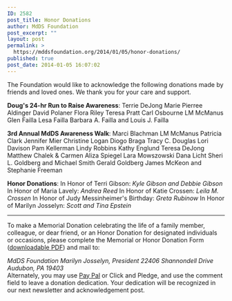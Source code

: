 ```yaml
---
ID: 2582
post_title: Honor Donations
author: MdDS Foundation
post_excerpt: ""
layout: post
permalink: >
  https://mddsfoundation.org/2014/01/05/honor-donations/
published: true
post_date: 2014-01-05 16:07:02
---
```

The Foundation would like to acknowledge the following donations made by friends and loved ones. We thank you for your care and support.

<strong>Doug's 24-hr Run to Raise Awareness</strong>:
Terrie DeJong
Marie Pierree Aldinger
David Polaner
Flora Riley
Teresa Pratt
Carl Osbourne
LM McManus
Glen Failla
Lesa Failla
Barbara A. Failla and Louis J. Failla

<strong>3rd Annual MdDS Awareness Walk</strong>:
Marci Blachman
LM McManus
Patricia Clark
Jennifer Mier
Christine Logan
Diogo Braga
Tracy C. Douglas
Lori Davison
Pam Kellerman
Lindy Robbins
Kathy Englund
Teresa DeJong
Matthew Chalek &amp; Carmen
Aliza Spiegel
Lara Mowszowski
Dana Licht
Sheri L. Goldberg and Michael Smith
Gerald Goldberg
James McKeon and Stephanie Freeman

<strong>Honor Donations</strong>:
In Honor of Terri Gibson: <em>Kyle Gibson and Debbie Gibson</em>
In Honor of Maria Lavely: <em>Andrea Reed</em>
In Honor of Katie Crossen: <em>Leila M. Crossen</em>
In Honor of Judy Messinheimer's Birthday: <em>Greta Rubinow</em>
In Honor of Marilyn Josselyn: <em>Scott and Tina Epstein</em>

* * * * * *
To make a Memorial Donation celebrating the life of a family member, colleague, or dear friend, or an Honor Donation for designated individuals or occasions, please complete the Memorial or Honor Donation Form (<a href="https://mddsfoundation.org/wp-content/uploads/2017/07/mdds_honoring_memorial.pdf">downloadable PDF</a>) and mail to:

<address>MdDS Foundation
Marilyn Josselyn, President
22406 Shannondell Drive
Audubon, PA 19403</address>Alternately, you may use <a title="Dedicate Your Donation via PayPal" href="http://www.mddsfoundation.org/donate/paypal/" target="_blank" rel="noopener">Pay Pal</a> or Click and Pledge, and use the comment field to leave a donation dedication. Your dedication will be recognized in our next newsletter and acknowledgement post.